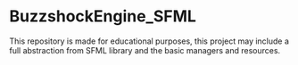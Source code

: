 # BuzzshockEngine_SFML
This repository is made for educational purposes, this project may include a full abstraction from SFML library and the basic managers and resources.
